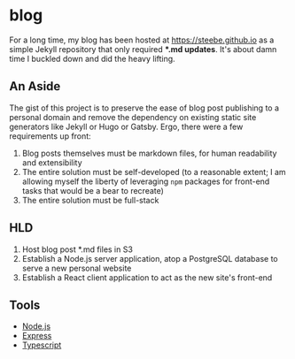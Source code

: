 # blog

For a long time, my blog has been hosted at https://steebe.github.io as a simple Jekyll repository that only required __*.md updates__. It's about damn time I buckled down and did the heavy lifting.

## An Aside

The gist of this project is to preserve the ease of blog post publishing to a personal domain and remove the dependency on existing static site generators like Jekyll or Hugo or Gatsby. Ergo, there were a few requirements up front:

1. Blog posts themselves must be markdown files, for human readability and extensibility
2. The entire solution must be self-developed (to a reasonable extent; I am allowing myself the liberty of leveraging `npm` packages for front-end tasks that would be a bear to recreate)
3. The entire solution must be full-stack

## HLD

1. Host blog post *.md files in S3
2. Establish a Node.js server application, atop a PostgreSQL database to serve a new personal website
3. Establish a React client application to act as the new site's front-end

## Tools
* [Node.js](https://nodejs.org)
* [Express](https://expressjs.com)
* [Typescript](https://www.typescriptlang.org/)
